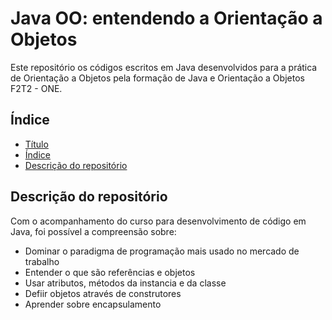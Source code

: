 # Java OO: entendendo a Orientação a Objetos
 Este repositório os códigos escritos em Java desenvolvidos para a prática de Orientação a Objetos pela formação de Java e Orientação a Objetos F2T2 - ONE.

## Índice

* [Título](#js-na-web-crud-com-javascript-assincrono)
* [Índice](#índice)
* [Descrição do repositório](#Descrição-do-repositorio)

## Descrição do repositório
Com o acompanhamento do curso para desenvolvimento de código em Java, foi possível a compreensão sobre:
- Dominar o paradigma de programação mais usado no mercado de trabalho
- Entender o que são referências e objetos
- Usar atributos, métodos da instancia e da classe
- Defiir objetos através de construtores
- Aprender sobre encapsulamento
